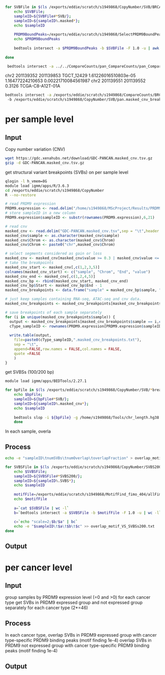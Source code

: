





```bash
for SVBFile in $(ls /exports/eddie/scratch/s1949868/CopyNumber/SVB/BRCA*); do 
	echo $SVBFile; 
	sampleID=${SVBFile#*SVB/}; 
	sampleID=${sampleID%.masked*};
	echo $sampleID
	
	PRDM9BoundPeaks=/exports/eddie/scratch/s1949868/SelectPRDM9BoundPeaks_404/${sampleID}_PRDM9_bound_peaks.bed
	echo $PRDM9BoundPeaks
	
	bedtools intersect -a $PRDM9BoundPeaks -b $SVBFile -F 1.0 -u | awk '{FS=OFS="\t"; print "'$sampleID'",$1,$2,$3,$4}' > ${sampleID}_PRDM9BoundPeaks.containSVB.txt
	 
done
```
```bash
 bedtools intersect -a ../../CompareCounts/pan_CompareCounts/pan_CompareCounts_WithAndWithoutPRDM9_t8_sigIncre100.txt -b pan.masked_cnv_breakpoints.txt -wa -wb
```
chr2    201139352       201139853       TGCT_12429      1.61226016510803e-05    1.16477224210653        0.00221710084561987  chr2     201139551       201139552       0.3126  TCGA-C8-A12T-01A
```bash
bedtools intersect -a /exports/eddie/scratch/s1949868/CompareCounts/BRCA_CompareCounts/BRCA_CompareCounts_WithAndWithoutPRDM9_sigIncre2t0_4t7.txt
 -b /exports/eddie/scratch/s1949868/CopyNumber/SVB/pan.masked_cnv_breakpoints.txt -wa -wb

```

# per sample level
## Input
Copy number variation (CNV)
```bash
wget https://gdc.xenahubs.net/download/GDC-PANCAN.masked_cnv.tsv.gz
gzip -d GDC-PANCAN.masked_cnv.tsv.gz
```
get structural variant breakpoints (SVBs) on per sample level
```bash
qlogin -l h_vmem=8G
module load igmm/apps/R/3.6.3
cd /exports/eddie/scratch/s1949868/CopyNumber
R --no-restore
```
```r
# read PRDM9 expression
PRDM9.expression <- read.delim("/home/s1949868/MScProject/Results/PRDM9ExpressionAndBinding/PRDM9Expression.txt", sep = "\t",header = TRUE)
# store sampleID in a new column
PRDM9.expression$sampleID <- substr(rownames(PRDM9.expression),6,21)

# read cnv
masked_cnv <- read.delim("GDC-PANCAN.masked_cnv.tsv",sep = "\t",header = TRUE)
masked_cnv$sample <- as.character(masked_cnv$sample)
masked_cnv$Chrom <- as.character(masked_cnv$Chrom)
masked_cnv$Chrom <- paste0("chr",masked_cnv$Chrom)

# select segments considered as gain or loss
masked_cnv <- masked_cnv[masked_cnv$value >= 0.3 | masked_cnv$value <= -0.3,]
# take the breakpoints
masked_cnv_start <- masked_cnv[,c(1,2,3,5)]
colnames(masked_cnv_start) <- c("sample", "Chrom", "End", "value")
masked_cnv_end <- masked_cnv[,c(1,2,4,5)]
masked_cnv_bp <- rbind(masked_cnv_start, masked_cnv_end)
masked_cnv_bp$Start <- masked_cnv_bp$End - 1
masked_cnv_breakpoints <- data.frame("sample" = masked_cnv_bp$sample, "Chrom" = masked_cnv_bp$Chrom, "Start" = masked_cnv_bp$Start, "End" = masked_cnv_bp$End, "value" = masked_cnv_bp$value, stringsAsFactors = FALSE)

# just keep samples containing RNA-seq, ATAC-seq and cnv data.
masked_cnv_breakpoints <- masked_cnv_breakpoints[masked_cnv_breakpoints$sample %in% PRDM9.expression$sampleID,]

# save breakpoints of each sample separately
for (i in unique(masked_cnv_breakpoints$sample)) {
  output <- masked_cnv_breakpoints[masked_cnv_breakpoints$sample == i,c(2,3,4,5)]
  cType_sampleID <- rownames(PRDM9.expression[PRDM9.expression$sampleID == i,])
  
  write.table(output,
	file=paste0(cType_sampleID,".masked_cnv_breakpoints.txt"),
	sep = "\t",
	append=FALSE,row.names = FALSE,col.names = FALSE,
	quote =FALSE
	)
}
```
get SVBSs (100/200 bp)
```bash
module load igmm/apps/BEDTools/2.27.1

for bpFile in $(ls /exports/eddie/scratch/s1949868/CopyNumber/SVB/*breakpoints.txt); do 
	echo $bpFile; 
	sampleID=${bpFile#*SVB/}; 
	sampleID=${sampleID%.masked_cnv*};
	echo $sampleID
	
	bedtools slop -i ${bpFile} -g /home/s1949868/Tools/chr_length.hg38.txt -b 200 > ${sampleID}.SVBS200.txt
	done
```
In each sample,
overla
## Process
```bash
echo -e "sampleID\tnumSVBs\tnumOverlap\toverlapFraction" > overlap_motif_VS_SVBSs200.txt

for SVBSFile in $(ls /exports/eddie/scratch/s1949868/CopyNumber/SVBS200/*SVBS200.txt); do 
	echo $SVBSFile; 
	sampleID=${SVBSFile#*SVBS200/}; 
	sampleID=${sampleID%.SVBS*};
	echo $sampleID
	
	motifFile=/exports/eddie/scratch/s1949868/MotifFind_fimo_404/allFimoGFF_CaseID/${sampleID}_peakCalls_fimo.gff
	echo $motifFile
	
	a=`cat $SVBSFile | wc -l`
	b=`bedtools intersect -a $SVBSFile -b $motifFile -F 1.0 -u | wc -l`
	
	c=`echo "scale=2;$b/$a" | bc`
	echo -e "$sampleID\t$a\t$b\t$c" >> overlap_motif_VS_SVBSs200.txt
done
```
## Output
# per cancer level
## Input
group samples by PRDM9 expression level (=0 and >0) for each cancer type
get SVBs in PRDM9 expressed group and not expressed group separately for each cancer type (2*=46)
## Process
In each cancer type,
overlap SVBs in PRDM9 expressed group with cancer type-specific PRDM9 binding peaks (motif finding 1e-4)
overlap SVBs in PRDM9 not expressed group with cancer type-specific PRDM9 binding peaks (motif finding 1e-4)
## Output
<!--stackedit_data:
eyJoaXN0b3J5IjpbLTEyNzEyODc0MTgsMjAwOTQwMzU4NywtOT
k0MTI3OTE5LC0xNjczMTI1NjEwLC0zNDk0NDA4MDUsLTExMzc1
NDg3MjgsMjEyMTk0NDUwNiw5NDI0NzcxOTEsMTg3NTEyNTgwNV
19
-->